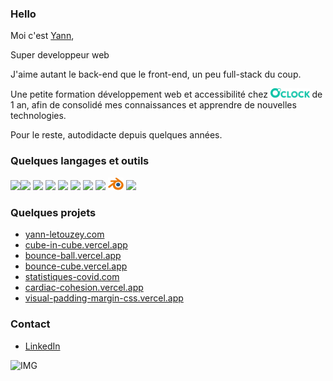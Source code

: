 ### Hello

Moi c'est [Yann](https://yann-letouzey.com),   

Super developpeur web

J'aime autant le back-end que le front-end, un peu full-stack du coup. 

Une petite formation développement web et accessibilité chez [<img src="img/logo-full.svg" alt="Logo OClock" class="logo-oclock" height="15px">](https://oclock.io/) de 1 an, afin de consolidé mes connaissances et apprendre de nouvelles technologies. 

Pour le reste, autodidacte depuis quelques années.   

### Quelques langages et outils
<img src="https://cdn.jsdelivr.net/gh/devicons/devicon/icons/html5/html5-original.svg" width="20px"/><img src="https://cdn.jsdelivr.net/gh/devicons/devicon/icons/css3/css3-original.svg"  width="20px"/> <img src="https://cdn.jsdelivr.net/gh/devicons/devicon/icons/javascript/javascript-original.svg"  width="20px"/> <img src="https://cdn.jsdelivr.net/gh/devicons/devicon/icons/php/php-original.svg"  width="20px"/> <img src="https://cdn.jsdelivr.net/gh/devicons/devicon/icons/mysql/mysql-original.svg"  width="20px"/> <img src="https://cdn.jsdelivr.net/gh/devicons/devicon/icons/threejs/threejs-original.svg"  width="20px"/> <img src="https://cdn.jsdelivr.net/gh/devicons/devicon/icons/git/git-original.svg" width="20px"/> <img src="https://cdn.jsdelivr.net/gh/devicons/devicon/icons/markdown/markdown-original.svg" width="20px"/> <img src="./img/blender.png" width="25px" /> <img src="https://cdn.jsdelivr.net/gh/devicons/devicon/icons/react/react-original.svg"  width="20px"/>

### Quelques projets

<ul>
    <li><a href="https://yann-letouzey.com" target="_blank" rel="noopener noreferrer">yann-letouzey.com</a></li>
    <li><a href="https://cube-in-cube.vercel.app/" target="_blank" rel="noopener noreferrer">cube-in-cube.vercel.app</a></li>
    <li><a href="https://bounce-ball.vercel.app" target="_blank" rel="noopener noreferrer">bounce-ball.vercel.app</a></li>
    <li><a href="https://bounce-cube.vercel.app/" target="_blank" rel="noopener noreferrer">bounce-cube.vercel.app</a></li>
    <li><a href="https://statistiques-covid.com" target="_blank" rel="noopener noreferrer">statistiques-covid.com</a></li>
    <li><a href="https://cardiac-cohesion.vercel.app" target="_blank" rel="noopener noreferrer">cardiac-cohesion.vercel.app</a></li>
    <li><a href="https://visual-padding-margin-css.vercel.app" target="_blank" rel="noopener noreferrer">visual-padding-margin-css.vercel.app</a></li>
</ul>

### Contact

- [LinkedIn](https://www.linkedin.com/in/yann-letouzey-84374524b/)

![IMG](./img/animate_letters_yann.gif)
